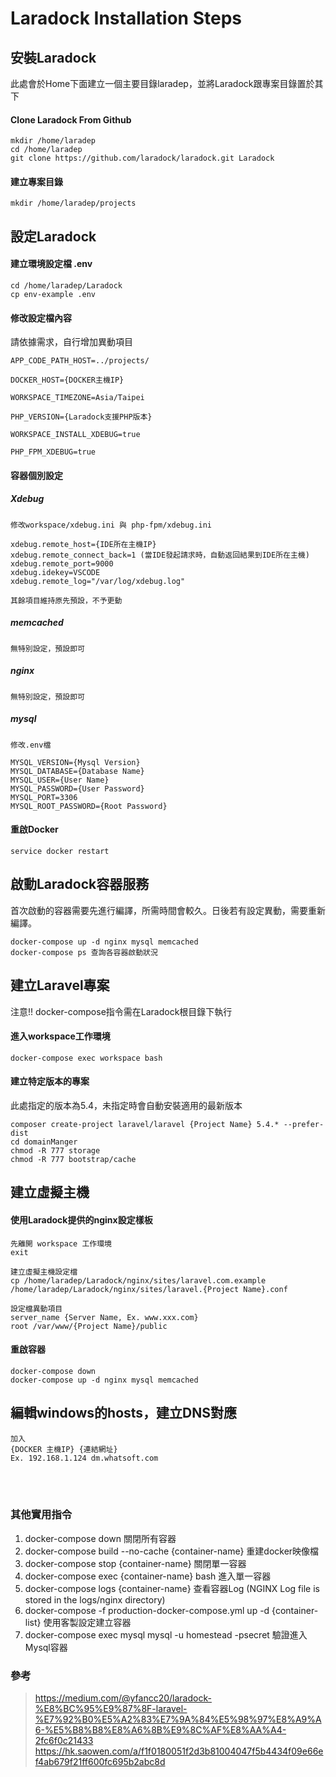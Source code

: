 # Laradock Installation Steps


## 安裝Laradock
此處會於Home下面建立一個主要目錄laradep，並將Laradock跟專案目錄置於其下
#### Clone Laradock From Github
```
mkdir /home/laradep
cd /home/laradep
git clone https://github.com/laradock/laradock.git Laradock
```
#### 建立專案目錄
```
mkdir /home/laradep/projects
```

## 設定Laradock
#### 建立環境設定檔 .env
```
cd /home/laradep/Laradock
cp env-example .env
```
#### 修改設定檔內容
請依據需求，自行增加異動項目
```
APP_CODE_PATH_HOST=../projects/

DOCKER_HOST={DOCKER主機IP}

WORKSPACE_TIMEZONE=Asia/Taipei

PHP_VERSION={Laradock支援PHP版本}

WORKSPACE_INSTALL_XDEBUG=true

PHP_FPM_XDEBUG=true
```
#### 容器個別設定
##### Xdebug
```
修改workspace/xdebug.ini 與 php-fpm/xdebug.ini

xdebug.remote_host={IDE所在主機IP}
xdebug.remote_connect_back=1 (當IDE發起請求時，自動返回結果到IDE所在主機)
xdebug.remote_port=9000
xdebug.idekey=VSCODE
xdebug.remote_log="/var/log/xdebug.log"

其餘項目維持原先預設，不予更動
```
##### memcached
```
無特別設定，預設即可
```
##### nginx
```
無特別設定，預設即可
```
##### mysql
```
修改.env檔

MYSQL_VERSION={Mysql Version}
MYSQL_DATABASE={Database Name}
MYSQL_USER={User Name}
MYSQL_PASSWORD={User Password}
MYSQL_PORT=3306
MYSQL_ROOT_PASSWORD={Root Password}
```
#### 重啟Docker
```
service docker restart
```

## 啟動Laradock容器服務
首次啟動的容器需要先進行編譯，所需時間會較久。日後若有設定異動，需要重新編譯。
```
docker-compose up -d nginx mysql memcached
docker-compose ps 查詢各容器啟動狀況
```

## 建立Laravel專案
注意!! docker-compose指令需在Laradock根目錄下執行
####  進入workspace工作環境
```
docker-compose exec workspace bash
```
#### 建立特定版本的專案
此處指定的版本為5.4，未指定時會自動安裝適用的最新版本
```
composer create-project laravel/laravel {Project Name} 5.4.* --prefer-dist
cd domainManger
chmod -R 777 storage
chmod -R 777 bootstrap/cache
```

## 建立虛擬主機
#### 使用Laradock提供的nginx設定樣板
```
先離開 workspace 工作環境
exit

建立虛擬主機設定檔
cp /home/laradep/Laradock/nginx/sites/laravel.com.example /home/laradep/Laradock/nginx/sites/laravel.{Project Name}.conf

設定檔異動項目
server_name {Server Name, Ex. www.xxx.com}
root /var/www/{Project Name}/public
```
#### 重啟容器
```
docker-compose down
docker-compose up -d nginx mysql memcached
```

## 編輯windows的hosts，建立DNS對應
```
加入
{DOCKER 主機IP} {連結網址}
Ex. 192.168.1.124 dm.whatsoft.com
```


<br/><br/>
### 其他實用指令
1. docker-compose down      關閉所有容器
2. docker-compose build --no-cache {container-name}     重建docker映像檔
3. docker-compose stop {container-name}     關閉單一容器
4. docker-compose exec {container-name} bash         進入單一容器
5. docker-compose logs {container-name}     查看容器Log
    (NGINX Log file is stored in the logs/nginx directory)
6. docker-compose -f production-docker-compose.yml up -d {container-list}        使用客製設定建立容器
7. docker-compose exec mysql mysql -u homestead -psecret        驗證進入Mysql容器

### 參考
 > https://medium.com/@yfancc20/laradock-%E8%BC%95%E9%87%8F-laravel-%E7%92%B0%E5%A2%83%E7%9A%84%E5%98%97%E8%A9%A6-%E5%B8%B8%E8%A6%8B%E9%8C%AF%E8%AA%A4-2fc6f0c21433
 > https://hk.saowen.com/a/f1f0180051f2d3b81004047f5b4434f09e66ef4ab679f21ff600fc695b2abc8d